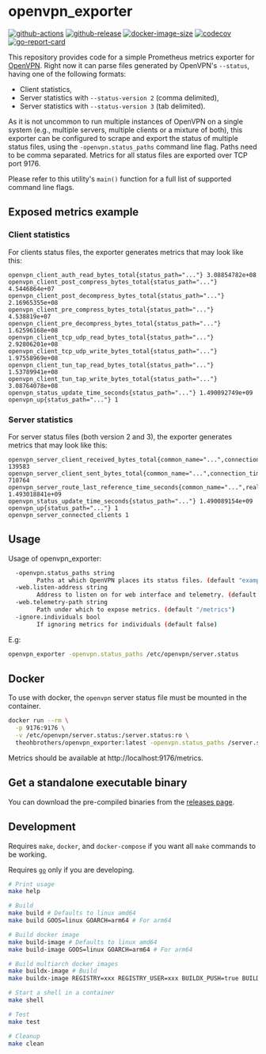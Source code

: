 # openvpn_exporter

[![github-actions](https://github.com/theohbrothers/openvpn_exporter/workflows/ci/badge.svg)](https://github.com/theohbrothers/openvpn_exporter/actions)
[![github-release](https://img.shields.io/github/v/release/theohbrothers/openvpn_exporter?style=flat-square)](https://github.com/theohbrothers/openvpn_exporter/releases/)
[![docker-image-size](https://img.shields.io/docker/image-size/theohbrothers/openvpn_exporter/latest)](https://hub.docker.com/r/theohbrothers/openvpn_exporter)
[![codecov](https://codecov.io/gh/theohbrothers/openvpn_exporter/branch/master/graph/badge.svg)](https://codecov.io/gh/theohbrothers/openvpn_exporter)
[![go-report-card](https://goreportcard.com/badge/github.com/theohbrothers/openvpn_exporter)](https://goreportcard.com/report/github.com/theohbrothers/openvpn_exporter)

This repository provides code for a simple Prometheus metrics exporter
for [OpenVPN](https://openvpn.net/). Right now it can parse files
generated by OpenVPN's `--status`, having one of the following formats:

* Client statistics,
* Server statistics with `--status-version 2` (comma delimited),
* Server statistics with `--status-version 3` (tab delimited).

As it is not uncommon to run multiple instances of OpenVPN on a single
system (e.g., multiple servers, multiple clients or a mixture of both),
this exporter can be configured to scrape and export the status of
multiple status files, using the `-openvpn.status_paths` command line
flag. Paths need to be comma separated. Metrics for all status files are
exported over TCP port 9176.

Please refer to this utility's `main()` function for a full list of
supported command line flags.

## Exposed metrics example

### Client statistics

For clients status files, the exporter generates metrics that may look
like this:

```
openvpn_client_auth_read_bytes_total{status_path="..."} 3.08854782e+08
openvpn_client_post_compress_bytes_total{status_path="..."} 4.5446864e+07
openvpn_client_post_decompress_bytes_total{status_path="..."} 2.16965355e+08
openvpn_client_pre_compress_bytes_total{status_path="..."} 4.538819e+07
openvpn_client_pre_decompress_bytes_total{status_path="..."} 1.62596168e+08
openvpn_client_tcp_udp_read_bytes_total{status_path="..."} 2.92806201e+08
openvpn_client_tcp_udp_write_bytes_total{status_path="..."} 1.97558969e+08
openvpn_client_tun_tap_read_bytes_total{status_path="..."} 1.53789941e+08
openvpn_client_tun_tap_write_bytes_total{status_path="..."} 3.08764078e+08
openvpn_status_update_time_seconds{status_path="..."} 1.490092749e+09
openvpn_up{status_path="..."} 1
```

### Server statistics

For server status files (both version 2 and 3), the exporter generates
metrics that may look like this:

```
openvpn_server_client_received_bytes_total{common_name="...",connection_time="...",real_address="...",status_path="...",username="...",virtual_address="..."} 139583
openvpn_server_client_sent_bytes_total{common_name="...",connection_time="...",real_address="...",status_path="...",username="...",virtual_address="..."} 710764
openvpn_server_route_last_reference_time_seconds{common_name="...",real_address="...",status_path="...",virtual_address="..."} 1.493018841e+09
openvpn_status_update_time_seconds{status_path="..."} 1.490089154e+09
openvpn_up{status_path="..."} 1
openvpn_server_connected_clients 1
```

## Usage

Usage of openvpn_exporter:

```sh
  -openvpn.status_paths string
    	Paths at which OpenVPN places its status files. (default "examples/client.status,examples/server2.status,examples/server3.status")
  -web.listen-address string
    	Address to listen on for web interface and telemetry. (default ":9176")
  -web.telemetry-path string
    	Path under which to expose metrics. (default "/metrics")
  -ignore.individuals bool
        If ignoring metrics for individuals (default false)
```

E.g:

```sh
openvpn_exporter -openvpn.status_paths /etc/openvpn/server.status
```

## Docker

To use with docker, the `openvpn` server status file must be mounted in the container.

```sh
docker run --rm \
  -p 9176:9176 \
  -v /etc/openvpn/server.status:/server.status:ro \
  theohbrothers/openvpn_exporter:latest -openvpn.status_paths /server.status
```

Metrics should be available at http://localhost:9176/metrics.

## Get a standalone executable binary

You can download the pre-compiled binaries from the
[releases page](https://github.com/theohbrothers/openvpn_exporter/releases).

## Development

Requires `make`, `docker`, and `docker-compose` if you want all `make` commands to be working.

Requires [`go`](https://golang.org/doc/install) only if you are developing.

```sh
# Print usage
make help

# Build
make build # Defaults to linux amd64
make build GOOS=linux GOARCH=arm64 # For arm64

# Build docker image
make build-image # Defaults to linux amd64
make build-image GOOS=linux GOARCH=arm64 # For arm64

# Build multiarch docker images
make buildx-image # Build
make buildx-image REGISTRY=xxx REGISTRY_USER=xxx BUILDX_PUSH=true BUILDX_TAG_LATEST=true # Build and push

# Start a shell in a container
make shell

# Test
make test

# Cleanup
make clean
```
